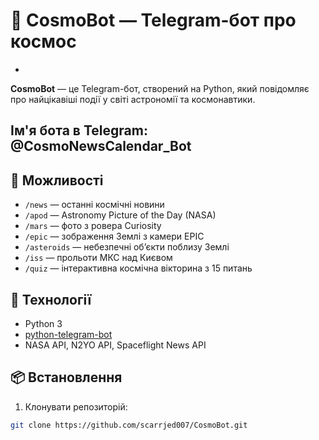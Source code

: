 # 🤖 CosmoBot — Telegram-бот про космос
+
**CosmoBot** — це Telegram-бот, створений на Python, який повідомляє про найцікавіші події у світі астрономії та космонавтики.

## Ім'я бота в Telegram: @CosmoNewsCalendar_Bot

## 🔭 Можливості
- `/news` — останні космічні новини
- `/apod` — Astronomy Picture of the Day (NASA)
- `/mars` — фото з ровера Curiosity
- `/epic` — зображення Землі з камери EPIC
- `/asteroids` — небезпечні обʼєкти поблизу Землі
- `/iss` — прольоти МКС над Києвом
- `/quiz` — інтерактивна космічна вікторина з 15 питань

## 🧪 Технології
- Python 3
- [python-telegram-bot](https://github.com/python-telegram-bot/python-telegram-bot)
- NASA API, N2YO API, Spaceflight News API

## 📦 Встановлення
1. Клонувати репозиторій:
```bash
git clone https://github.com/scarrjed007/CosmoBot.git
